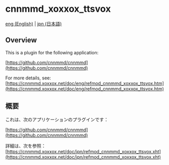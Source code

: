 # cnnmmd_xoxxox_ttsvox

[eng (English)](#Overview) | [jpn (日本語)](#概要)

## Overview

This is a plugin for the following application:

[https://github.com/cnnmmd/cnnmmd](https://github.com/cnnmmd/cnnmmd)

For more details, see:  
[https://cnnmmd.xoxxox.net/doc/eng/refmod_cnnmmd_xoxxox_ttsvox.htm](https://cnnmmd.xoxxox.net/doc/eng/refmod_cnnmmd_xoxxox_ttsvox.htm)

## 概要

これは、次のアプリケーションのプラグインです：

[https://github.com/cnnmmd/cnnmmd](https://github.com/cnnmmd/cnnmmd)

詳細は、次を参照：[https://cnnmmd.xoxxox.net/doc/jpn/refmod_cnnmmd_xoxxox_ttsvox.xht](https://cnnmmd.xoxxox.net/doc/jpn/refmod_cnnmmd_xoxxox_ttsvox.xht)